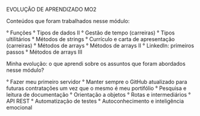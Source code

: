 EVOLUÇÃO DE APRENDIZADO MO2 

Conteúdos que foram trabalhados nesse módulo:

° Funções 
° Tipos de dados II
° Gestão de tempo (carreiras)
° Tipos ultilitários
° Métodos de strings
° Currículo e carta de apresentação (carreiras)
° Métodos de arrays
° Métodos de arrays II
° LinkedIn: primeiros passos
° Métodos de arrays III


Minha evolução: o que aprendi sobre os assuntos que foram abordados nesse módulo?

° Fazer meu primeiro servidor 
° Manter sempre o GitHub atualizado para futuras contratações um vez que o mesmo é meu portifólio
° Pesquisa e leitura de documentação 
° Orientação a objetos
° Rotas e intermediários 
° API REST
° Automatização de testes 
° Autoconhecimento e inteligência emocional 
